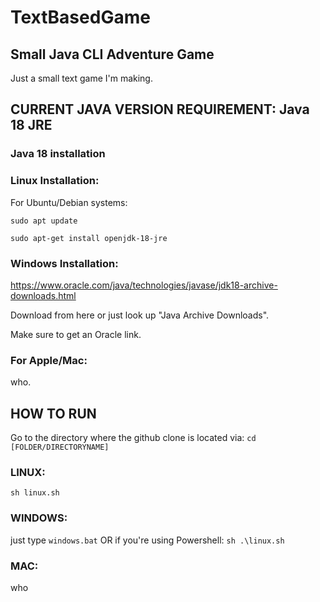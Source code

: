 # TextBasedGame
## Small Java CLI Adventure Game

Just a small text game I'm making.

## CURRENT JAVA VERSION REQUIREMENT: Java 18 JRE

### Java 18 installation


### Linux Installation:

For Ubuntu/Debian systems:

```sudo apt update```

```sudo apt-get install openjdk-18-jre```

### Windows Installation: 

https://www.oracle.com/java/technologies/javase/jdk18-archive-downloads.html

Download from here or just look up "Java Archive Downloads".

Make sure to get an Oracle link.

### For Apple/Mac:

who.

## HOW TO RUN

Go to the directory where the github clone is located via:
```cd [FOLDER/DIRECTORYNAME] ```

### LINUX:

```sh linux.sh```

### WINDOWS:

just type `windows.bat` OR if you're using Powershell: `sh .\linux.sh`

### MAC:
who

